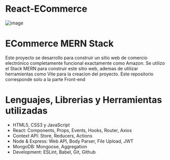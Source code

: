# React-ECommerce
![image](https://github.com/CarlosD-1699/React-ECommerce/assets/125832186/2b5653aa-1985-43d2-8ad9-c2e1cc6fc301)

# ECommerce MERN Stack
Este proyecto se desarrollo para construir un sitio web de comercio electrónico completamente funcional exactamente como Amazon. 
Se utilizo el Stack MERN para construir este sitio web, ademas de utilizar herramientas como Vite para la creacion del proyecto. Este repositorio corresponde solo a la parte Front-end

# Lenguajes, Librerias y Herramientas utilizadas
* HTML5, CSS3 y JavaScript 
* React: Components, Props, Events, Hooks, Router, Axios
* Context API: Store, Reducers, Actions
* Node & Express: Web API, Body Parser, File Upload, JWT
* MongoDB: Mongoose, Aggregation
* Development: ESLint, Babel, Git, Github
